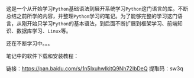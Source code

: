 

这是一个从开始学习`Python`基础语法到展开系统学习`Python`这门语言的库。不断总结之前所学的内容，并整理`Python`学习的笔记。为了能够完整的学习这门语言，从刚开始只学习`Python`的基本语法，到后面不断扩展到框架学习、前端知识、数据库学习、`Linux`等。

还在不断学习中。。。

笔记中的软件下载和安装教程：

链接：https://pan.baidu.com/s/1n5IxuhwIkitQ9Nh72IbDeQ 
提取码：sw3q 